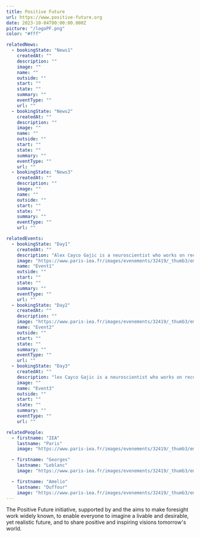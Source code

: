 ```yaml
---
title: Positive Future
url: https://www.positive-future.org
date: 2023-10-04T00:00:00.000Z
picture: "/logoPF.png"
color: "#fff"

relatedNews:
  - bookingState: "News1"
    createdAt: ""
    description: ""
    image: ""
    name: ""
    outside: ""
    start: ""
    state: ""
    summary: ""
    eventType: ""
    url: ""
  - bookingState: "News2"
    createdAt: ""
    description: ""
    image: ""
    name: ""
    outside: ""
    start: ""
    state: ""
    summary: ""
    eventType: ""
    url: ""
  - bookingState: "News3"
    createdAt: ""
    description: ""
    image: ""
    name: ""
    outside: ""
    start: ""
    state: ""
    summary: ""
    eventType: ""
    url: ""

relatedEvents:
  - bookingState: "Day1"
    createdAt: ""
    description: "Alex Cayco Gajic is a neuroscientist who works on recurrent neural networks"
    image: "https://www.paris-iea.fr/images/evenements/32419/_thumb3/emily-morter-8xaa0f9yqne-unsplash.jpg"
    name: "Event1"
    outside: ""
    start: ""
    state: ""
    summary: ""
    eventType: ""
    url: ""
  - bookingState: "Day2"
    createdAt: ""
    description: ""
    image: "https://www.paris-iea.fr/images/evenements/32419/_thumb3/emily-morter-8xaa0f9yqne-unsplash.jpg"
    name: "Event2"
    outside: ""
    start: ""
    state: ""
    summary: ""
    eventType: ""
    url: ""
  - bookingState: "Day3"
    createdAt: ""
    description: "lex Cayco Gajic is a neuroscientist who works on recurrent neural networks"
    image: ""
    name: "Event3"
    outside: ""
    start: ""
    state: ""
    summary: ""
    eventType: ""
    url: ""

relatedPeople:
  - firstname: "IEA"
    lastname: "Paris"
    image: "https://www.paris-iea.fr/images/evenements/32419/_thumb3/emily-morter-8xaa0f9yqne-unsplash.jpg"

  - firstname: "Georges"
    lastname: "Leblanc"
    image: "https://www.paris-iea.fr/images/evenements/32419/_thumb3/emily-morter-8xaa0f9yqne-unsplash.jpg"

  - firstname: "Amelio"
    lastname: "Duffour"
    image: "https://www.paris-iea.fr/images/evenements/32419/_thumb3/emily-morter-8xaa0f9yqne-unsplash.jpg"
---
```


The Positive Future initiative, supported by and the aims to make foresight work widely known, to enable everyone to imagine a livable and desirable, yet realistic future, and to share positive and inspiring visions tomorrow's world.
